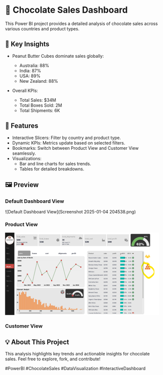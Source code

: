 # 🍫 Chocolate Sales Dashboard  

This Power BI project provides a detailed analysis of chocolate sales across various countries and product types.  

## 🚀 Key Insights  
- Peanut Butter Cubes dominate sales globally:  
  - Australia: 88%  
  - India: 87%  
  - USA: 89%  
  - New Zealand: 88%  

- Overall KPIs: 
  - Total Sales: $34M  
  - Total Boxes Sold: 2M  
  - Total Shipments: 6K  

## 🔑 Features  
- Interactive Slicers: Filter by country and product type.  
- Dynamic KPIs: Metrics update based on selected filters.  
- Bookmarks: Switch between Product View and Customer View seamlessly.  
- Visualizations: 
  - Bar and line charts for sales trends.  
  - Tables for detailed breakdowns.  



## 🖼️ Preview  

### Default Dashboard View  
![Default Dashboard View](Screenshot 2025-01-04 204538.png)  

### Product View  
![Product View](ProductView.png)  

### Customer View  


## 💡 About This Project  
This analysis highlights key trends and actionable insights for chocolate sales. Feel free to explore, fork, and contribute!  




#PowerBI #ChocolateSales #DataVisualization #InteractiveDashboard  
